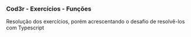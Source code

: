 ### Cod3r - Exercícios - Funções

Resolução dos exercícios, porém acrescentando o desafio de resolvê-los com Typescript